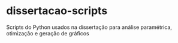 # dissertacao-scripts
Scripts do Python usados na dissertação para análise paramétrica, otimização e geração de gráficos
